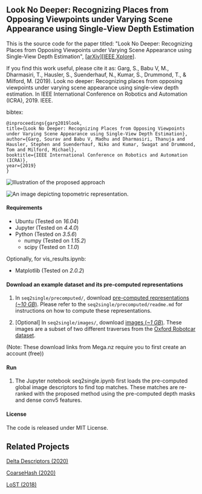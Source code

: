 ## Look No Deeper: Recognizing Places from Opposing Viewpoints under Varying Scene Appearance using Single-View Depth Estimation

This is the source code for the paper titled: "Look No Deeper: Recognizing Places from Opposing Viewpoints under Varying Scene Appearance using Single-View Depth Estimation", [[arXiv](https://arxiv.org/abs/1902.07381)][[IEEE Xplore](https://ieeexplore.ieee.org/abstract/document/8794178/)].

If you find this work useful, please cite it as: 
Garg, S., Babu V, M., Dharmasiri, T., Hausler, S., Suenderhauf, N., Kumar, S., Drummond, T., & Milford, M. (2019). Look no deeper: Recognizing places from opposing viewpoints under varying scene appearance using single-view depth estimation. In IEEE International Conference on Robotics and Automation (ICRA), 2019. IEEE.

bibtex:
```
@inproceedings{garg2019look,
title={Look No Deeper: Recognizing Places from Opposing Viewpoints under Varying Scene Appearance using Single-View Depth Estimation},
author={Garg, Sourav and Babu V, Madhu and Dharmasiri, Thanuja and Hausler, Stephen and Suenderhauf, Niko and Kumar, Swagat and Drummond, Tom and Milford, Michael},
booktitle={IEEE International Conference on Robotics and Automation (ICRA)},
year={2019}
}
```

![Illustration of the proposed approach](gitPics/illustration.png "Illustration of the proposed approach.")


![An image depicting topometric representation.](gitPics/topometric.png "A topometric representation.")

#### Requirements
- Ubuntu	(Tested on *16.04*)
- Jupyter	(Tested on *4.4.0*)
- Python	(Tested on *3.5.6*)
  - numpy	(Tested on *1.15.2*)
  - scipy	(Tested on *1.1.0*)

Optionally, for vis_results.ipynb:
  - Matplotlib	(Tested on *2.0.2*)

#### Download an example dataset and its pre-computed representations
1. In `seq2single/precomputed/`, download [pre-computed representations (*~10 GB*)](https://mega.nz/#F!Z4Z3gAzb!KI48uGHJJza90DP7-Kz1kA). Please refer to the `seq2single/precomputed/readme.md` for instructions on how to compute these representations.

2. [Optional] In `seq2single/images/`, download [images (*~1 GB*)](https://mega.nz/#F!h5QB2ayI!H7p0UCxATd6MUdszMZWNOA). These images are a subset of two different traverses from the [Oxford Robotcar dataset](https://robotcar-dataset.robots.ox.ac.uk/).

(Note: These download links from Mega.nz require you to first create an account (free))

#### Run
1. The Jupyter notebook seq2single.ipynb first loads the pre-computed global image descriptors to find top matches. These matches are re-ranked with the proposed method using the pre-computed depth masks and dense conv5 features.


#### License
The code is released under MIT License.

## Related Projects
[Delta Descriptors (2020)](https://github.com/oravus/DeltaDescriptors)

[CoarseHash (2020)](https://github.com/oravus/CoarseHash)

[LoST (2018)](https://github.com/oravus/lostX)
